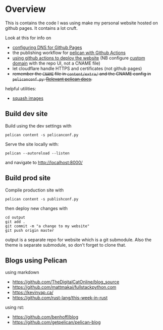 # Overview

This is contains the code I was using make my personal website hosted on github pages. It contains a lot cruft.

Look at this for info on 
  -  [configuring DNS for Github Pages](https://docs.github.com/en/pages/configuring-a-custom-domain-for-your-github-pages-site)
  - the publishing workflow for [pelican with Github Actions](https://docs.getpelican.com/en/latest/tips.html#publishing-to-github-pages-using-a-custom-github-actions-workflow)
  - [using github actions to deploy the website](https://docs.github.com/en/pages/getting-started-with-github-pages/configuring-a-publishing-source-for-your-github-pages-site#publishing-with-a-custom-github-actions-workflow) (NB configure [custom domain](https://docs.github.com/en/pages/configuring-a-custom-domain-for-your-github-pages-site/managing-a-custom-domain-for-your-github-pages-site#configuring-a-subdomain) with the repo UI, not a CNAME file)
  - let cloudflare handle HTTPS and certificates (not github pages)
  - ~~remember the `CNAME` file in `content/extra/` and the CNAME config in `pelicanconf.py`. [Relevant pelican docs](https://docs.getpelican.com/en/latest/tips.html#copy-static-files-to-the-root-of-your-site).~~


helpful utilities:
  - [squash images](https://squoosh.app/editor)

## Build dev site

Build using the dev settings with

```
pelican content -s pelicanconf.py
```

Serve the site locally with:

```
pelican --autoreload --listen
```

and navigate to [http://localhost:8000/](http://localhost:8000/)

## Build prod site

Compile production site with

```
pelican content -s publishconf.py
```

then deploy new changes with

```
cd output
git add .
git commit -m "a change to my website"
git push origin master
```

output is a separate repo for website which is a git submodule. Also the theme is separate submodule, so don't forget to clone that.


## Blogs using Pelican

using markdown 
- https://github.com/TheDigitalCatOnline/blog_source
- https://github.com/mattmakai/fullstackpython.com
- https://kevinyap.ca/
- https://github.com/rust-lang/this-week-in-rust


using rst:
  - https://github.com/benhoff/blog
  - https://github.com/getpelican/pelican-blog
